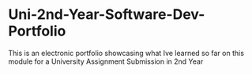 # Uni-2nd-Year-Software-Dev-Portfolio
This is an electronic portfolio showcasing what Ive learned so far on this module for a University Assignment Submission in 2nd Year

